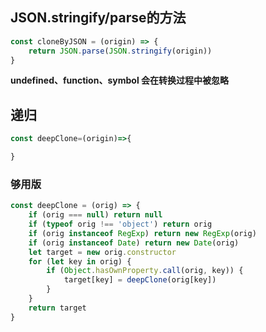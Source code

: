 ## JSON.stringify/parse的方法
```js
const cloneByJSON = (origin) => {
    return JSON.parse(JSON.stringify(origin))
}
```
**undefined、function、symbol 会在转换过程中被忽略**

## 递归
```js
const deepClone=(origin)=>{

}
```


### 够用版
```js
const deepClone = (orig) => {
    if (orig === null) return null
    if (typeof orig !== 'object') return orig
    if (orig instanceof RegExp) return new RegExp(orig)
    if (orig instanceof Date) return new Date(orig)
    let target = new orig.constructor
    for (let key in orig) {
        if (Object.hasOwnProperty.call(orig, key)) {
            target[key] = deepClone(orig[key])
        }
    }
    return target
}
```